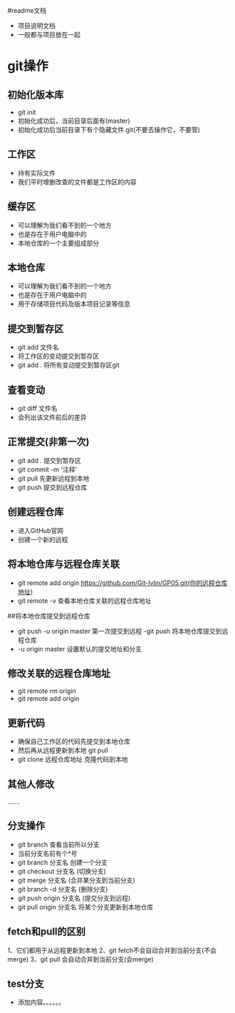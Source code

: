 #readme文档
- 项目说明文档
- 一般都与项目放在一起

# git操作

## 初始化版本库
- git init
- 初始化成功后，当前目录后面有(master)
- 初始化成功后当前目录下有个隐藏文件.git(不要去操作它，不要管)

## 工作区
- 持有实际文件
- 我们平时增删改查的文件都是工作区的内容

## 缓存区
- 可以理解为我们看不到的一个地方
- 也是存在于用户电脑中的
- 本地仓库的一个主要组成部分

## 本地仓库
- 可以理解为我们看不到的一个地方
- 也是存在于用户电脑中的
- 用于存储项目代码及版本项目记录等信息

## 提交到暂存区
- git add 文件名
- 将工作区的变动提交到暂存区
- git add . 将所有变动提交到暂存区git

## 查看变动
- git diff 文件名
- 会列出该文件前后的差异

## 正常提交(非第一次)
- git add . 提交到暂存区
- git commit -m '注释'
- git pull 先更新远程到本地
- git push 提交到远程仓库

## 创建远程仓库
- 进入GitHub官网
- 创建一个新的远程

## 将本地仓库与远程仓库关联
- git remote add origin https://github.com/Git-lvlin/GP05.git(你的远程仓库地址)
- git remote -v  查看本地仓库关联的远程仓库地址

##将本地仓库提交到远程仓库
- git push -u origin master 第一次提交到远程
-git push 将本地仓库提交到远程仓库
- -u origin master 设置默认的提交地址和分支

## 修改关联的远程仓库地址
- git remote rm origin
- git remote add origin

## 更新代码
- 确保自己工作区的代码先提交到本地仓库
- 然后再从远程更新到本地 git pull
- git clone 远程仓库地址 克隆代码到本地
## 其他人修改
.......

## 分支操作
- git branch 查看当前所以分支
- 当前分支名前有个*号
- git branch 分支名 创建一个分支
- git checkout 分支名 (切换分支)
- git merge 分支名 (合并某分支到当前分支)
- git branch -d 分支名 (删除分支)
- git push origin 分支名 (提交分支到远程)
- git pull origin 分支名 将某个分支更新到本地仓库

## fetch和pull的区别
1、它们都用于从远程更新到本地
2、git fetch不会自动合并到当前分支(不会merge)
3、git pull 会自动合并到当前分支(会merge)
## test分支
- 添加内容。。。。。。
